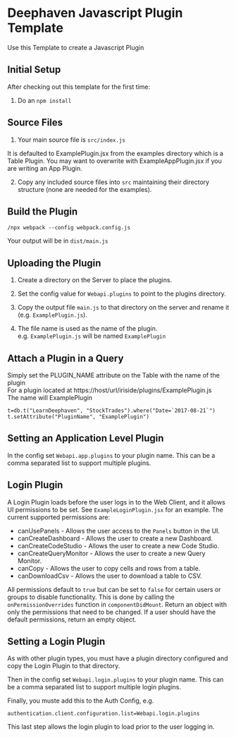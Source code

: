 # Deephaven Javascript Plugin Template

Use this Template to create a Javascript Plugin

## Initial Setup

After checking out this template for the first time:

1. Do an `npm install`

## Source Files

1. Your main source file is `src/index.js`

It is defaulted to ExamplePlugin.jsx from the examples directory which is a Table Plugin. You may want to overwrite with ExampleAppPlugin.jsx
if you are writing an App Plugin.

2. Copy any included source files into `src` maintaining their directory structure (none are needed for the examples).

## Build the Plugin

```
/npx webpack --config webpack.config.js
```

Your output will be in `dist/main.js`

## Uploading the Plugin

1.  Create a directory on the Server to place the plugins.

2.  Set the config value for `Webapi.plugins` to point to the plugins directory.

3.  Copy the output file `main.js` to that directory on the server and rename it (e.g. `ExamplePlugin.js`).

4.  The file name is used as the name of the plugin. <br>
    e.g. `ExamplePlugin.js` will be named `ExamplePlugin`

## Attach a Plugin in a Query

Simply set the PLUGIN_NAME attribute on the Table with the name of the plugin <br>
For a plugin located at https://host/url/iriside/plugins/ExamplePlugin.js <br>
The name will ExamplePlugin

```
t=db.t("LearnDeephaven", "StockTrades").where("Date=`2017-08-21`")
t.setAttribute("PluginName", "ExamplePlugin")
```

## Setting an Application Level Plugin

In the config set `Webapi.app.plugins` to your plugin name. This can be a comma separated list to support multiple plugins.

## Login Plugin

A Login Plugin loads before the user logs in to the Web Client, and it allows UI permissions to be set. See `ExampleLoginPlugin.jsx` for an example.
The current supported permissions are:

- canUsePanels - Allows the user access to the `Panels` button in the UI.
- canCreateDashboard - Allows the user to create a new Dashboard.
- canCreateCodeStudio - Allows the user to create a new Code Studio.
- canCreateQueryMonitor - Allows the user to create a new Query Monitor.
- canCopy - Allows the user to copy cells and rows from a table.
- canDownloadCsv - Allows the user to download a table to CSV.

All permissions default to `true` but can be set to `false` for certain users or groups to disable functionality.
This is done by calling the `onPermissionOverrides` function in `componentDidMount`. Return an object with only
the permissions that need to be changed. If a user should have the default permissions, return an empty object.

## Setting a Login Plugin

As with other plugin types, you must have a plugin directory configured and copy the Login Plugin to that directory.

Then in the config set `Webapi.login.plugins` to your plugin name. This can be a comma separated list to support multiple login plugins.

Finally, you muste add this to the Auth Config, e.g.

```
authentication.client.configuration.list=Webapi.login.plugins
```

This last step allows the login plugin to load prior to the user logging in.
